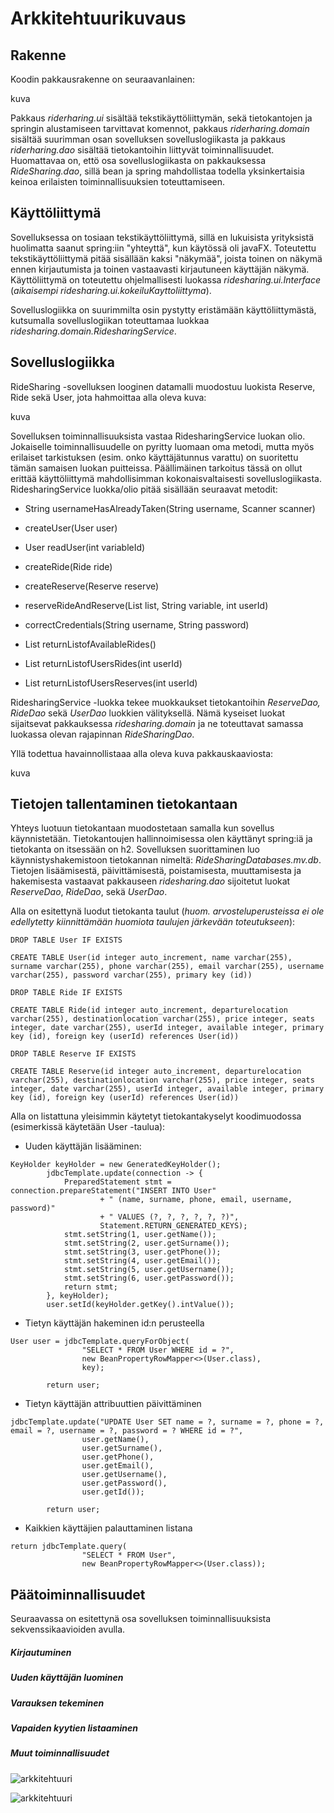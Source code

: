 <h1> Arkkitehtuurikuvaus </h1>

<h2> Rakenne </h2>

Koodin pakkausrakenne on seuraavanlainen:

kuva

Pakkaus _riderharing.ui_ sisältää tekstikäyttöliittymän, sekä tietokantojen ja springin alustamiseen tarvittavat komennot, pakkaus _riderharing.domain_ sisältää suurimman osan sovelluksen sovelluslogiikasta ja pakkaus _riderharing.dao_ sisältää tietokantoihin liittyvät toiminnallisuudet. Huomattavaa on, ettö osa sovelluslogiikasta on pakkauksessa _RideSharing.dao_, sillä bean ja spring mahdollistaa todella yksinkertaisia keinoa erilaisten toiminnallisuuksien toteuttamiseen. 

<h2> Käyttöliittymä </h2>

Sovelluksessa on tosiaan tekstikäyttöliittymä, sillä en lukuisista yrityksistä huolimatta saanut spring:iin "yhteyttä", kun käytössä oli javaFX. Toteutettu tekstikäyttöliittymä pitää sisällään kaksi "näkymää", joista toinen on näkymä ennen kirjautumista ja toinen vastaavasti kirjautuneen käyttäjän näkymä. Käyttöliittymä on toteutettu ohjelmallisesti luokassa _ridesharing.ui.Interface_ (_aikaisempi ridesharing.ui.kokeiluKayttoliittyma_). 

Sovelluslogiikka on suurimmilta osin pystytty eristämään käyttöliittymästä, kutsumalla sovelluslogiikan toteuttamaa luokkaa _ridesharing.domain.RidesharingService_.

<h2> Sovelluslogiikka </h2>

RideSharing -sovelluksen looginen datamalli muodostuu luokista Reserve, Ride sekä User, jota hahmoittaa alla oleva kuva:

kuva

Sovelluksen toiminnallisuuksista vastaa RidesharingService luokan olio. Jokaiselle toiminnallisuudelle on pyritty luomaan oma metodi, mutta myös erilaiset tarkistuksen (esim. onko käyttäjätunnus varattu) on suoritettu tämän samaisen luokan puitteissa. Päällimäinen tarkoitus tässä on ollut erittää käyttöliittymä mahdollisimman kokonaisvaltaisesti sovelluslogiikasta. RidesharingService luokka/olio pitää sisällään seuraavat metodit:

- String usernameHasAlreadyTaken(String username, Scanner scanner)

- createUser(User user)

- User readUser(int variableId)

- createRide(Ride ride)

- createReserve(Reserve reserve)

- reserveRideAndReserve(List<Ride> list, String variable, int userId)

- correctCredentials(String username, String password)

- List<Ride> returnListofAvailableRides()
  
- List<Ride> returnListofUsersRides(int userId)
  
- List<Reserve> returnListofUsersReserves(int userId)
  
  
RidesharingService -luokka tekee muokkaukset tietokantoihin _ReserveDao, RideDao_ sekä _UserDao_ luokkien välityksellä. Nämä kyseiset luokat sijaitsevat pakkauksessa _ridesharing.domain_ ja ne toteuttavat samassa luokassa olevan rajapinnan _RideSharingDao_. 

Yllä todettua havainnollistaaa alla oleva kuva pakkauskaaviosta:

kuva

<h2> Tietojen tallentaminen tietokantaan </h2> 

Yhteys luotuun tietokantaan muodostetaan samalla kun sovellus käynnistetään. Tietokantoujen hallinnoimisessa olen käyttänyt spring:iä ja tietokanta on itsessään on h2. Sovelluksen suorittaminen luo käynnistyshakemistoon tietokannan nimeltä: _RideSharingDatabases.mv.db_. Tietojen lisäämisestä, päivittämisestä, poistamisesta, muuttamisesta ja hakemisesta vastaavat pakkauseen _ridesharing.dao_ sijoitetut luokat _ReserveDao_, _RideDao_, sekä _UserDao_. 

Alla on esitettynä luodut tietokanta taulut (_huom. arvosteluperusteissa ei ole edellytetty kiinnittämään huomiota taulujen järkevään toteutukseen_):

```
DROP TABLE User IF EXISTS
```
```
CREATE TABLE User(id integer auto_increment, name varchar(255), surname varchar(255), phone varchar(255), email varchar(255), username varchar(255), password varchar(255), primary key (id))
```
```
DROP TABLE Ride IF EXISTS
```
```
CREATE TABLE Ride(id integer auto_increment, departurelocation varchar(255), destinationlocation varchar(255), price integer, seats integer, date varchar(255), userId integer, available integer, primary key (id), foreign key (userId) references User(id))
```
```
DROP TABLE Reserve IF EXISTS
```
```
CREATE TABLE Reserve(id integer auto_increment, departurelocation varchar(255), destinationlocation varchar(255), price integer, seats integer, date varchar(255), userId integer, available integer, primary key (id), foreign key (userId) references User(id))
```

Alla on listattuna yleisimmin käytetyt tietokantakyselyt koodimuodossa (esimerkissä käytetään User -taulua):

- Uuden käyttäjän lisääminen:
```
KeyHolder keyHolder = new GeneratedKeyHolder();
        jdbcTemplate.update(connection -> {
            PreparedStatement stmt = connection.prepareStatement("INSERT INTO User"
                    + " (name, surname, phone, email, username, password)"
                    + " VALUES (?, ?, ?, ?, ?, ?)",
                    Statement.RETURN_GENERATED_KEYS);
            stmt.setString(1, user.getName());
            stmt.setString(2, user.getSurname());
            stmt.setString(3, user.getPhone());
            stmt.setString(4, user.getEmail());
            stmt.setString(5, user.getUsername());
            stmt.setString(6, user.getPassword());
            return stmt;
        }, keyHolder);
        user.setId(keyHolder.getKey().intValue());
```
- Tietyn käyttäjän hakeminen id:n perusteella
```
User user = jdbcTemplate.queryForObject(
                "SELECT * FROM User WHERE id = ?",
                new BeanPropertyRowMapper<>(User.class),
                key);

        return user;
```
- Tietyn käyttäjän attribuuttien päivittäminen
```
jdbcTemplate.update("UPDATE User SET name = ?, surname = ?, phone = ?, email = ?, username = ?, password = ? WHERE id = ?",
                user.getName(),
                user.getSurname(),
                user.getPhone(),
                user.getEmail(),
                user.getUsername(),
                user.getPassword(),
                user.getId());

        return user;
```
- Kaikkien käyttäjien palauttaminen listana
```
return jdbcTemplate.query(
                "SELECT * FROM User",
                new BeanPropertyRowMapper<>(User.class));
```


<h2> Päätoiminnallisuudet </h2>

Seuraavassa on esitettynä osa sovelluksen toiminnallisuuksista sekvenssikaavioiden avulla.

<h5> Kirjautuminen </h5>

<h5> Uuden käyttäjän luominen </h5>

<h5> Varauksen tekeminen </h5>

<h5> Vapaiden kyytien listaaminen </h5>

<h5> Muut toiminnallisuudet </h5>



![arkkitehtuuri](https://github.com/OttoLasma/ot-harjoitustyo/blob/master/RideSharing/dokumentaatio/IMG_8493.jpg "arkkitehtuuri")

![arkkitehtuuri](https://github.com/OttoLasma/ot-harjoitustyo/blob/master/RideSharing/dokumentaatio/photo5888638482417561668.jpg "sekvenssikaavio")
